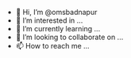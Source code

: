 - 👋 Hi, I’m @omsbadnapur
- 👀 I’m interested in ...
- 🌱 I’m currently learning ...
- 💞️ I’m looking to collaborate on ...
- 📫 How to reach me ...

<!---
omsbadnapur/omsbadnapur is a ✨ special ✨ repository because its `README.md` (this file) appears on your GitHub profile.
You can click the Preview link to take a look at your changes.
--->
